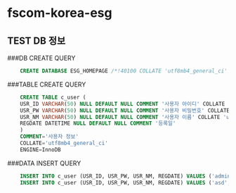 # fscom-korea-esg


## TEST DB 정보

###DB CREATE QUERY
```sql
    CREATE DATABASE ESG_HOMEPAGE /*!40100 COLLATE 'utf8mb4_general_ci' */
```

###TABLE CREATE QUERY
```sql
    CREATE TABLE c_user (
    USR_ID VARCHAR(50) NULL DEFAULT NULL COMMENT '사용자 아이디' COLLATE 'utf8mb4_general_ci',
    USR_PW VARCHAR(50) NULL DEFAULT NULL COMMENT '사용자 비밀번호' COLLATE 'utf8mb4_general_ci',
    USR_NM VARCHAR(50) NULL DEFAULT NULL COMMENT '사용자 이름' COLLATE 'utf8mb4_general_ci',
    REGDATE DATETIME NULL DEFAULT NULL COMMENT '등록일'
    )
    COMMENT='사용자 정보'
    COLLATE='utf8mb4_general_ci'
    ENGINE=InnoDB
```

###DATA INSERT QUERY
```sql
    INSERT INTO c_user (USR_ID, USR_PW, USR_NM, REGDATE) VALUES ('admin', '1234', 'LOCAL관리자', '2023-12-11 17:20:28');
    INSERT INTO c_user (USR_ID, USR_PW, USR_NM, REGDATE) VALUES ('asd', 'asd', '아무개', '2023-12-11 17:33:25');
```